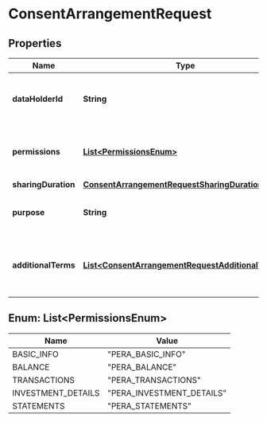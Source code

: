 # ConsentArrangementRequest

## Properties
Name | Type | Description | Notes
------------ | ------------- | ------------- | -------------
**dataHolderId** | **String** | Identifier of the data holder (financial institution) | 
**permissions** | [**List&lt;PermissionsEnum&gt;**](#List&lt;PermissionsEnum&gt;) | Permissions being requested for data access | 
**sharingDuration** | [**ConsentArrangementRequestSharingDuration**](ConsentArrangementRequestSharingDuration.md) |  | 
**purpose** | **String** | Purpose for which the data will be used | 
**additionalTerms** | [**List&lt;ConsentArrangementRequestAdditionalTerms&gt;**](ConsentArrangementRequestAdditionalTerms.md) | Additional terms and conditions specific to this arrangement |  [optional]

<a name="List<PermissionsEnum>"></a>
## Enum: List&lt;PermissionsEnum&gt;
Name | Value
---- | -----
BASIC_INFO | &quot;PERA_BASIC_INFO&quot;
BALANCE | &quot;PERA_BALANCE&quot;
TRANSACTIONS | &quot;PERA_TRANSACTIONS&quot;
INVESTMENT_DETAILS | &quot;PERA_INVESTMENT_DETAILS&quot;
STATEMENTS | &quot;PERA_STATEMENTS&quot;
